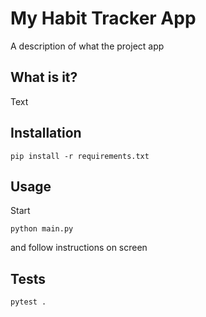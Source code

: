# My Habit Tracker App

A description of what the project app

## What is it?

Text

## Installation

```shell
pip install -r requirements.txt
```

## Usage

Start

```shell
python main.py
```

and follow instructions on screen

## Tests

```shell
pytest . 
```